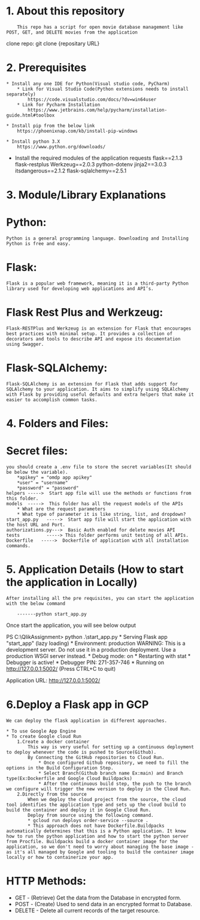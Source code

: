 # 1. About this repository

		This repo has a script for open movie database management like POST, GET, and DELETE movies from the application

clone repo: git clone {repositary URL}

# 2. Prerequisites

	* Install any one IDE for Python(Visual studio code, PyCharm)
		* Link for Visual Studio Code(Python extensions needs to install separately)
			https://code.visualstudio.com/docs/?dv=win64user
		* Link for Pycharm Installation
			https://www.jetbrains.com/help/pycharm/installation-guide.html#toolbox

	* Install pip from the below link
		https://phoenixnap.com/kb/install-pip-windows

	* Install python 3.X
		https://www.python.org/downloads/

* Install the required modules of the application
		requests
		flask==2.1.3
		flask-restplus
		Werkzeug==2.0.3
		python-dotenv
		jinja2==3.0.3
		itsdangerous==2.1.2
		flask-sqlalchemy==2.5.1

# 3. Module/Library Explanations

Python:
=======
	Python is a general programming language. Downloading and Installing Python is free and easy.

Flask:
======
    Flask is a popular web framework, meaning it is a third-party Python library used for developing web applications and API’s.

Flask Rest Plus and Werkzeug:
========================
	Flask-RESTPlus and Werkzeug is an extension for Flask that encourages best practices with minimal setup. It provides a collection of decorators and tools to describe API and expose its documentation using Swagger.

Flask-SQLAlchemy:
================
    Flask-SQLAlchemy is an extension for Flask that adds support for SQLAlchemy to your application. It aims to simplify using SQLAlchemy with Flask by providing useful defaults and extra helpers that make it easier to accomplish common tasks.

# 4. Folders and Files:
Secret files:
=============
	you should create a .env file to store the secret variables(It should be below the variable).
		*apikey" = "omdp app apikey"
		*user" = "username"
		*password" = "password"
	helpers ----->  Start app file will use the methods or functions from this folder.
	models  ----->  This folder has all the request models of the APIs
		* What are the request parameters
		* What type of parameter it is like string, list, and dropdown?
	start_app.py   ----->  Start app file will start the application with the host URL and Port.
	authorizations.py--->  Basic Auth enabled for delete movies API
	tests          -----> This folder performs unit testing of all APIs.
	Dockerfile   ----->  Dockerfile of application with all installation commands.

# 5. Application Details (How to start the application in Locally)

	After installing all the pre requisites, you can start the application with the below command

		-------python start_app.py

Once start the application, you will see below output

PS C:\QlikAssignment> python .\start_app.py
		* Serving Flask app "start_app" (lazy loading)
		* Environment: production
		WARNING: This is a development server. Do not use it in a production deployment.
		Use a production WSGI server instead.
		* Debug mode: on
		* Restarting with stat
		* Debugger is active!
		* Debugger PIN: 271-357-746
		* Running on http://127.0.0.1:5002/ (Press CTRL+C to quit)

Application URL: http://127.0.0.1:5002/

# 6.Deploy a Flask app in GCP
	We can deploy the flask application in different approaches.

	* To use Google App Engine
	* To create Google cloud Run
		1.Create a docker container
		 	This way is very useful for setting up a continuous deployment to deploy whenever the code is pushed to Source(Github).
			By Connecting the GitHub repositories to Cloud Run.
				* Once configured Github repository, we need to fill the options in the Build Configuration Step.
				* Select Branch(Github branch name Ex:main) and Branch type(Ex:Dockerfile and Google Cloud Buildpacks)
				* After the continuous build step, the push to the branch we configure will trigger the new version to deploy in the Cloud Run.
		2.Directly from the source
			When we deploy the cloud project from the source, the cloud tool identifies the application type and sets up the cloud build to build the container and deploy it in Google Cloud Run.
			Deploy from source using the following command.
			* gcloud run deploys order-service --source .
			* This approach does not have Dockerfile.Buildpacks automatically determines that this is a Python application. It know how to run the python application and how to start the python server from Procfile. Buildpacks build a docker container image for the application, so we don't need to worry about managing the base image - as it's all managed by Google and tooling to build the container image locally or how to containerize your app.

HTTP Methods:
=============
* GET - (Retrieve) Get the data from the Database in encrypted form.
* POST - (Create) Used to send data in an encrypted format to Database.
* DELETE - Delete all current records of the target resource.